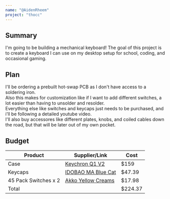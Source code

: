```yaml
---
name: "@AidenRheem"
project: "thocc"
---
```


## Summary

I'm going to be building a mechanical keyboard! The goal of this project is to create a keyboard I can use on my desktop setup for school, coding, and occasional gaming. 

## Plan

I'll be ordering a prebuilt hot-swap PCB as I don't have access to a soldering iron. <br>
Also this makes for customization like if I want to add different switches, a lot easier than having to unsolder and resolder. <br>
Everything else like switches and keycaps just needs to be purchased, and i'll be following a detailed youtube video. <br>
I'll also buy accessores like different plates, knobs, and coiled cables down the road, but that will be later out of my own pocket.

## Budget

| Product         | Supplier/Link                         | Cost   |
| --------------- | ------------------------------------- | ------ |
| Case | [Keychron Q1 V2](https://mechanicalkeyboards.com/shop/index.php?l=product_detail&p=8843) | $159  |
| Keycaps         | [IDOBAO MA Blue Cat](https://drop.com/buy/idobao-ma-blue-cat-pbt-dye-subbed-keycap-set?searchId=ddcd96123a72a41ad4290c489cf8639b&defaultSelectionIds=960002&clickid=SuF2Ng1ddxyNT0ISfjynP23sUkA2D8Xpy1hWWo0&irgwc=1&utm_term=252901&utm_content=Hipyo%20Tech&utm_medium=affiliate&utm_source=impactradius&utm_placement=&utm_keyword=&mode=shop_open&utm_campaign=2448764&utm_network=4148) | $47.39 |
| 45 Pack Switches x 2    | [Akko Yellow Creams](https://en.akkogear.com/product/akko-v3-cream-yellow-switch-45pcs/) | $17.98 |
| Total           |                                       | $224.37 |
